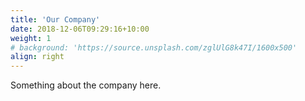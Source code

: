 ```yaml
---
title: 'Our Company'
date: 2018-12-06T09:29:16+10:00
weight: 1
# background: 'https://source.unsplash.com/zglUlG8k47I/1600x500'
align: right
---
```


Something about the company here.
